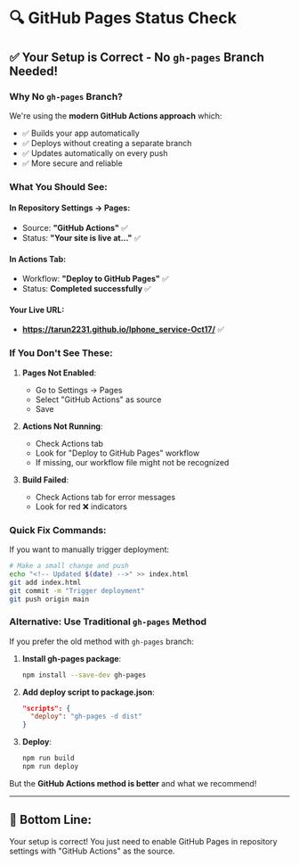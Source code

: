 # 🔍 **GitHub Pages Status Check**

## ✅ **Your Setup is Correct - No `gh-pages` Branch Needed!**

### **Why No `gh-pages` Branch?**
We're using the **modern GitHub Actions approach** which:
- ✅ Builds your app automatically
- ✅ Deploys without creating a separate branch
- ✅ Updates automatically on every push
- ✅ More secure and reliable

### **What You Should See:**

#### **In Repository Settings → Pages:**
- Source: **"GitHub Actions"** ✅
- Status: **"Your site is live at..."** ✅

#### **In Actions Tab:**
- Workflow: **"Deploy to GitHub Pages"** ✅
- Status: **Completed successfully** ✅

#### **Your Live URL:**
- **https://tarun2231.github.io/Iphone_service-Oct17/** ✅

### **If You Don't See These:**

1. **Pages Not Enabled**:
   - Go to Settings → Pages
   - Select "GitHub Actions" as source
   - Save

2. **Actions Not Running**:
   - Check Actions tab
   - Look for "Deploy to GitHub Pages" workflow
   - If missing, our workflow file might not be recognized

3. **Build Failed**:
   - Check Actions tab for error messages
   - Look for red ❌ indicators

### **Quick Fix Commands:**

If you want to manually trigger deployment:
```bash
# Make a small change and push
echo "<!-- Updated $(date) -->" >> index.html
git add index.html
git commit -m "Trigger deployment"
git push origin main
```

### **Alternative: Use Traditional `gh-pages` Method**

If you prefer the old method with `gh-pages` branch:

1. **Install gh-pages package**:
   ```bash
   npm install --save-dev gh-pages
   ```

2. **Add deploy script to package.json**:
   ```json
   "scripts": {
     "deploy": "gh-pages -d dist"
   }
   ```

3. **Deploy**:
   ```bash
   npm run build
   npm run deploy
   ```

But the **GitHub Actions method is better** and what we recommend!

---

## 🎯 **Bottom Line:**
Your setup is correct! You just need to enable GitHub Pages in repository settings with "GitHub Actions" as the source.
